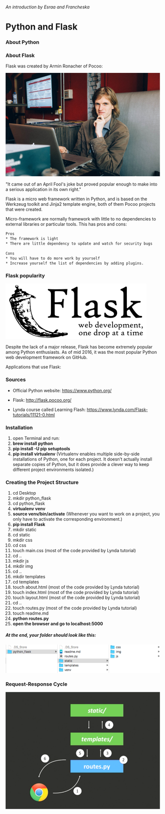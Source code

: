 ###### An introduction by Esraa and Francheska

# Python and Flask

### About Python

### About Flask

Flask was created by Armin Ronacher of Pocoo:

![Ronacher](./images/ronacher.jpg)

"It came out of an April Fool's joke but proved popular enough to make into a serious application in its own right."

Flask is a micro web framework written in Python, and is based on the Werkzeug toolkit and Jinja2 template engine, both of them Pocoo projects that were created.

Micro-framework are normally framework with little to no dependencies to external libraries or particular tools. This has pros and cons:

	Pros
	* The framework is light
	* There are little dependency to update and watch for security bugs

	Cons 
	* You will have to do more work by yourself
	* Increase yourself the list of dependencies by adding plugins. 

### Flask popularity

![Flask Logo](./images/flask.png)

Despite the lack of a major release, Flask has become extremely popular among Python enthusiasts. As of mid 2016, it was the most popular Python web development framework on GitHub.

Applications that use Flask:



### Sources

* Official Python website: https://www.python.org/

* Flask: http://flask.pocoo.org/

* Lynda course called Learning Flash: https://www.lynda.com/Flask-tutorials/11121-0.html

### Installation

1. open Terminal and run:
2. **brew install python**
3. **pip install -U pip setuptools**
4. **pip install virtualenv** (Virtualenv enables multiple side-by-side installations of Python, one for each project. It doesn’t actually install separate copies of Python, but it does provide a clever way to keep different project environments isolated.)

### Creating the Project Structure

1. cd Desktop
2. mkdir python_flask
3. cd python_flask
4. **virtualenv venv**
5. **source venv/bin/activate** 
	(Whenever you want to work on a project, you only have to activate the corresponding environment.) 
6. **pip install Flask**
7. mkdir static
8. cd static
9. mkdir css
10. cd css
11. touch main.css (most of the code provided by Lynda tutorial)
12. cd ..
13. mkdir js
14. mkdir img
15. cd ..
16. mkdir templates
17. cd templates
18. touch about.html (most of the code provided by Lynda tutorial)
19. touch index.html (most of the code provided by Lynda tutorial)
20. touch layout.html (most of the code provided by Lynda tutorial)
21. cd ..
22. touch routes.py (most of the code provided by Lynda tutorial)
23. touch readme.md
24. **python routes.py**
25. **open the browser and go to localhost:5000**

##### At the end, your folder should look like this:

![Folder Structure](./images/folderstructure.png)

### Request-Response Cycle

![Request-Response Cycle](./images/reqrescycle.png)